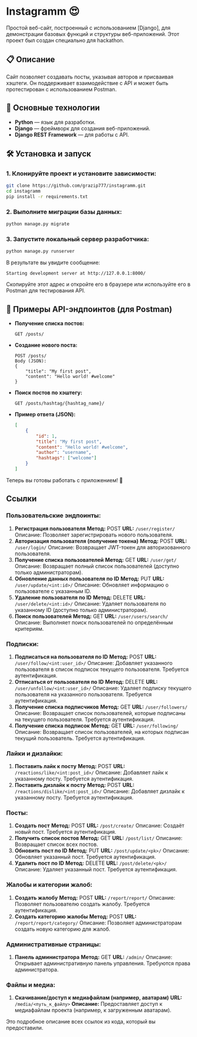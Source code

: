 # Instagramm 😍

Простой веб-сайт, построенный с использованием [Django], для демонстрации базовых функций и структуры веб-приложений. Этот проект был создан специально для hackathon. 

## 📋 Описание

Сайт позволяет создавать посты, указывая авторов и присваивая хэштеги. Он поддерживает взаимодействие с API и может быть протестирован с использованием Postman.

## 🚀 Основные технологии

- **Python** — язык для разработки.
- **Django** — фреймворк для создания веб-приложений.
- **Django REST Framework** — для работы с API.

## 🛠 Установка и запуск
### 1. Клонируйте проект и установите зависимости:

```bash
git clone https://github.com/grazip777/instagramm.git
cd instagramm
pip install -r requirements.txt
```

### 2. Выполните миграции базы данных:
```bash
python manage.py migrate
```

### 3. Запустите локальный сервер разработчика:
```bash
python manage.py runserver
```

В результате вы увидите сообщение:
```plaintext
Starting development server at http://127.0.0.1:8000/
```

Скопируйте этот адрес и откройте его в браузере или используйте его в Postman для тестирования API.

## 📌 Примеры API-эндпоинтов (для Postman)

- **Получение списка постов:**
  ```
  GET /posts/
  ```
- **Создание нового поста:**
  ```
  POST /posts/
  Body (JSON):
  {
      "title": "My first post",
      "content": "Hello world! #welcome"
  }
  ```
- **Поиск постов по хэштегу:**
  ```
  GET /posts/hashtag/{hashtag_name}/
  ```
- **Пример ответа (JSON):**
  ```json
  [
      {
          "id": 1,
          "title": "My first post",
          "content": "Hello world! #welcome",
          "author": "username",
          "hashtags": ["welcome"]
      }
  ]
  ```

Теперь вы готовы работать с приложением! 🎉
## Ссылки

### Пользовательские эндпоинты:
1. **Регистрация пользователя**
**Метод:** POST
**URL:** `/user/register/`
Описание: Позволяет зарегистрировать нового пользователя.
2. **Авторизация пользователя (получение токена)**
**Метод:** POST
**URL:** `/user/login/`
Описание: Возвращает JWT-токен для авторизованного пользователя.
3. **Получение списка пользователей**
**Метод:** GET
**URL:** `/user/get/`
Описание: Возвращает полный список пользователей (доступно только администраторам).
4. **Обновление данных пользователя по ID**
**Метод:** PUT
**URL:** `/user/update/<int:id>/`
Описание: Обновляет информацию о пользователе с указанным ID.
5. **Удаление пользователя по ID**
**Метод:** DELETE
**URL:** `/user/delete/<int:id>/`
Описание: Удаляет пользователя по указанному ID (доступно только администраторам).
6. **Поиск пользователей**
**Метод:** GET
**URL:** `/user/users/search/`
Описание: Выполняет поиск пользователей по определённым критериям.

### Подписки:
1. **Подписаться на пользователя по ID**
**Метод:** POST
**URL:** `/user/follow/<int:user_id>/`
Описание: Добавляет указанного пользователя в список подписок текущего пользователя. Требуется аутентификация.
2. **Отписаться от пользователя по ID**
**Метод:** DELETE
**URL:** `/user/unfollow/<int:user_id>/`
Описание: Удаляет подписку текущего пользователя на указанного пользователя. Требуется аутентификация.
3. **Получение списка подписчиков**
**Метод:** GET
**URL:** `/user/followers/`
Описание: Возвращает список пользователей, которые подписаны на текущего пользователя. Требуется аутентификация.
4. **Получение списка подписок**
**Метод:** GET
**URL:** `/user/following/`
Описание: Возвращает список пользователей, на которых подписан текущий пользователь. Требуется аутентификация.

### Лайки и дизлайки:
1. **Поставить лайк к посту**
**Метод:** POST
**URL:** `/reactions/like/<int:post_id>/`
Описание: Добавляет лайк к указанному посту. Требуется аутентификация.
2. **Поставить дизлайк к посту**
**Метод:** POST
**URL:** `/reactions/dislike/<int:post_id>/`
Описание: Добавляет дизлайк к указанному посту. Требуется аутентификация.

### Посты:
1. **Создать пост**
**Метод:** POST
**URL:** `/post/create/`
Описание: Создаёт новый пост. Требуется аутентификация.
2. **Получить список постов**
**Метод:** GET
**URL:** `/post/list/`
Описание: Возвращает список всех постов.
3. **Обновить пост по ID**
**Метод:** PUT
**URL:** `/post/update/<pk>/`
Описание: Обновляет указанный пост. Требуется аутентификация.
4. **Удалить пост по ID**
**Метод:** DELETE
**URL:** `/post/delete/<pk>/`
Описание: Удаляет указанный пост. Требуется аутентификация.

### Жалобы и категории жалоб:
1. **Создать жалобу**
**Метод:** POST
**URL:** `/report/report/`
Описание: Позволяет пользователю создать жалобу. Требуется аутентификация.
2. **Создать категорию жалобы**
**Метод:** POST
**URL:** `/report/report/category/`
Описание: Позволяет администраторам создать новую категорию для жалоб.

### Административные страницы:
1. **Панель администратора**
**Метод:** GET
**URL:** `/admin/`
Описание: Открывает административную панель управления. Требуются права администратора.

### Файлы и медиа:
1. **Скачивание/доступ к медиафайлам (например, аватарам)**
**URL:** `/media/<путь_к_файлу>`
**Описание:** Предоставляет доступ к медиафайлам проекта (например, к загруженным аватарам).

Это подробное описание всех ссылок из кода, который вы предоставили.
